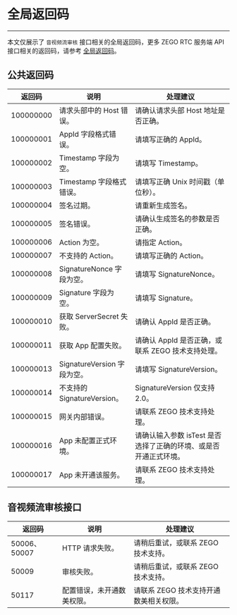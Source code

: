# 全局返回码

- - -

<Note title="说明">

本文仅展示了 `音视频流审核` 接口相关的全局返回码，更多 ZEGO RTC 服务端 API 接口相关的返回码，请参考 [全局返回码](/real-time-video-server/api-reference/return-codes)。

</Note>



## 公共返回码

|返回码|说明| 处理建议 |
|---|----|----|
| 100000000 | 请求头部中的 Host 错误。 | 请确认请求头部 Host 地址是否正确。|
| 100000001 | AppId 字段格式错误。 | 请填写正确的 AppId。|
| 100000002 | Timestamp 字段为空。 | 请填写 Timestamp。|
| 100000003 | Timestamp 字段格式错误。 | 请填写正确 Unix 时间戳（单位秒）。|
| 100000004 | 签名过期。 | 请重新生成签名。|
| 100000005 | 签名错误。 | 请确认生成签名的参数是否正确。|
| 100000006 | Action 为空。 |请指定 Action。|
| 100000007 | 不支持的 Action。 |请填写正确的 Action。|
| 100000008 | SignatureNonce 字段为空。 | 请填写 SignatureNonce。|
| 100000009 | Signature 字段为空。 | 请填写 Signature。|
| 100000010 | 获取 ServerSecret 失败。 | 请确认 AppId 是否正确。|
| 100000011 | 获取 App 配置失败。 | 请确认 AppId 是否正确，或联系 ZEGO 技术支持处理。 |
| 100000013 | SignatureVersion 字段为空。 | 请填写 SignatureVersion。|
| 100000014 | 不支持的 SignatureVersion。 | SignatureVersion 仅支持 2.0。|
| 100000015 | 网关内部错误。 | 请联系 ZEGO 技术支持处理。|
| 100000016 | App 未配置正式环境。 | 请确认输入参数 isTest 是否选择了正确的环境、或是否开通正式环境。|
| 100000017 | App 未开通该服务。 | 请联系 ZEGO 技术支持处理。|

## 音视频流审核接口

|返回码|说明| 处理建议 |
|-----|----|----|
| 50006、50007 |  HTTP 请求失败。 | 请稍后重试，或联系 ZEGO 技术支持。|
| 50009 | 审核失败。 | 请稍后重试，或联系 ZEGO 技术支持。|
| 50117 | 配置错误，未开通数美权限。 | 请联系 ZEGO 技术支持开通数美相关权限。|
